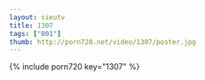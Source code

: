 ```yaml
--- 
layout: sieutv
title: 1307
tags: ["001"]
thumb: http://porn720.net/video/1307/poster.jpg
---
```

{% include porn720 key="1307" %} 
